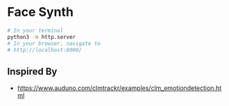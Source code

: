 # Face Synth

```bash
# In your terminal
python3 -m http.server
# In your browser, navigate to
# http://localhost:8000/
```

## Inspired By

- https://www.auduno.com/clmtrackr/examples/clm_emotiondetection.html